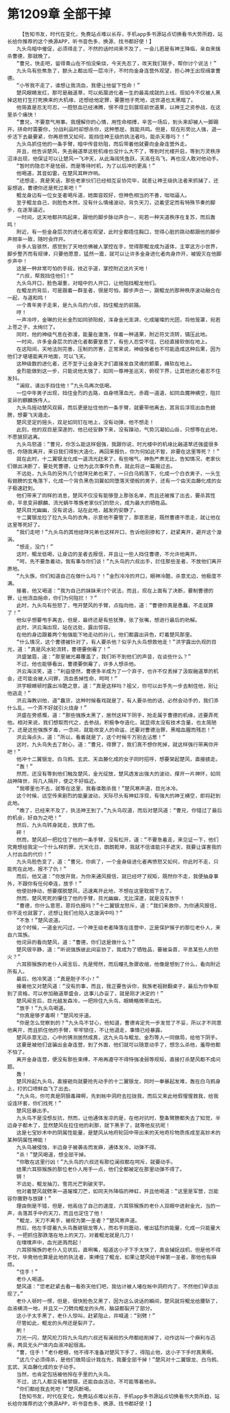 # 第1209章 全部干掉
        【告知书友，时代在变化，免费站点难以长存，手机app多书源站点切换看书大势所趋，站长给你推荐的这个换源APP，听书音色多、换源、找书都好使！】
       九头鸟暗中催促，必须得走了，不然的话时间来不及了，一会儿若是有神王降临，亲自来擒杀曹德，那就晚了。
       “曹兄，快走吧，留得青山在不怕没柴烧，今天先忍了，改天我们联手，帮你讨个说法！”
       九头鸟有些焦急了，额头上都出现一层冷汗，不时向金身连营外观望，担心神王出现缉拿曹德。
       “小爷我不走了，谁想让我流血，我便让他留下性命！”
       楚风眼睛发红，那可是融道草，可以拓展进化者一生的最高成就的上线，现如今不仅被人黑掉这桩打生打死换来的大机缘，还想给他定罪，要置他于死地，这世道也太黑暗了。
       他简直是忍无可忍，一腔怒血已经沸腾，恨不得立刻展现前世道果，以神王之资参战，在这里杀个痛快！
       “曹兄，不要意气用事。我理解你的心情，用性命相搏，辛苦一场后，到头来却被人一脚踢开。拼命时需要你，分战利品时却想杀你，这种憋屈，我能共鸣。但是，现在形势比人强，退一步活下去最要紧，你再悲愤又如何，能挡住神王级的执法者吗，能杀天尊吗？！”
       九头鸟抓住他的一条手臂，暗中传音劝阻，而后带着他就要向金身连营外走。
       并且，他告诉楚风，失去融道草这桩机缘也没什么大不了，等到时光楼开启，等到万灵秩序沼泽出现，他保证可以让楚风一飞冲天，从此海阔凭鱼跃，天高任鸟飞，再也没人敢对他动手。
       “暂时的隐忍不是怯弱，而是等待时机，为了以后冲的更高！”
       他喝道，其音如雷，在楚风耳畔炸响。
       “还想走，真是笑话，那些老家伙们已经相互妥协完毕，就差让神王级执法者来抓捕了，还妄想逃，曹德你还是死过来吧！”
       鲲龙身边有一位女圣者喝斥道，她面容姣好，但神色相当的不善，咄咄逼人。
       至于鲲龙自己，则脸色木然，没有什么情绪波动，背负天刀，迈着坚定而有特殊节奏的脚步，在逐渐逼近。
       一时间，这天地都共鸣起来，跟他的脚步脉动声合一，宛若一种天道秩序在复苏，而后轰鸣！
       附近，有一些金身层次的进化者在观望，此时全都捂住胸口，觉得心脏的跳动都跟他的脚步声频率一致，随时会炸开。
       许多人皆骇然，感觉到了天地仿佛被人掌控在手，觉得那鲲龙成为道体，主宰这方小世界，脚步整齐而有规律，只要他愿意，猛然一震，就可以让许多金身进化者肉身炸开，被毁灭在他脚步声中！
       这是一种非常可怕的手段，技近乎道，掌控附近这片天地！
       “六叔，帮我挡住他们！”
       九头鸟开口，脸色凝重，对暗中的人开口，让他阻挡鲲龙他们。
       在鲲龙的背后，可是跟着一群圣者，很是可怕，脚步声合一，跟鲲龙的那种秩序波动融合在一起，与道和鸣！
       一个青年男子走来，是九头鸟的六叔，挡住鲲龙的前路。
       哼！
       一声冷哼，金琳的兄长金烈如同骄阳般，浑身金光澎湃，化成璀璨的光团，将他笼罩，宛若上苍之子，太绚烂了。
       同时，他的神级气息在弥漫，能量在激荡，伴着一种道果，附近符文流转，镇压此地。
       一时间，许多金身层次的进化者都要窒息了，有些人忍受不住，已经直接软倒在地上。
       在这阳间，天地法则完善，压制的厉害，正常来说，神级强者也不可能造成这种后果，因为他们才堪堪能离开地面，可以飞天。
       这种级数的进化者，还不至于让金身天才们直接发自灵魂的颤栗，瘫软在地上。
       金烈能做到这一步，只能说他太强了，如同一尊神圣巡天，俯视下界，让其他进化者忍不住发抖。
       “澜叔，请出手挡住他！”九头鸟再次低喝。
       一位中年男子出现，挡住金烈的去路，自身喷薄血光，赤霞一道道，如同血魔神横空，阻拦变异的麒麟族传人。
       九头鸟摇动楚风双肩，而后更是扯住他的一条手臂，就要带他离去，其背后浮现出血色翅膀，想要飞天遁走。
       楚风坚定的摇头，双足如同钉在地上，没有动弹，他不想走！
       此刻，他的双目是深邃的，他已经安静下来，没有躁动，气势沉凝如山岳，只想等在此地，不愿狼狈逃离。
       九头鸟怒道：“曹兄，你怎么能这样倔强，我跟你说，时光楼中的机缘比融道草还强盛很多倍，你随我离开，来日我们得到大造化，再回来报仇，你为何如此不智，非要在这里等死？！”
       就在此时，十二翼银龙化成一道流光赶来了，有些喘气，神色严肃无比，告知情况，老家伙们做出决断了，要处死曹德，让他为此次事件负责，就此将这一篇揭过去。
       不远处，九头鸟的另外几个结拜兄弟也来了，一只白乌鸦落下，化成一个白衣男子，一头生有翅膀的玄龟落下，化成一个背负黑色羽翼如同堕落天使般的男子，还有一个由天血藤化成的女子极速赶到。
       他们带来了同样的消息，楚风不仅没有能够登上那张名单，而且还被推了出去，要杀其性命，平息变异麒麟、流光蜗牛等族老家伙们的怒火，成为最大的牺牲品。
       楚风目光幽幽，没有说话，站在此地，越发的安静了。
       十二翼银龙拉了拉九头鸟的衣角，示意他不要管了，那意思是，既然曹德不愿走，就让他在这里等死好了。
       “我们走吧！”九头鸟的其他结拜兄弟也这样开口，告诉他别掺和了，赶紧离开，避开这个漩涡。
       “想走，没门！”
       这时，鲲龙低喝，让身边的圣者去报信，并且让一些人挡住曹德，不允许他离开。
       “呵，先不要急着动，我有事与你们谈！”九头鸟的六叔出手，拦住那些圣者，不放他们离开原地。
       “九头族，你们知道自己在做什么吗？！”金烈冷冷的开口，眼神冷酷，杀意无边，他极度不满。
       接着，他又喝道：“我为自己的妹妹来讨个说法，而且，现在上面有了决断，要制曹德的罪，让他流血赔命，你们为何阻拦！？”
       此时，九头鸟有些怒了，甩开楚风的手臂，点指向他，道：“曹德你真是愚蠢，不走就算了！”
       他似乎想要甩手离去，但是，最终还是有些犹豫，张了张嘴，想进行最后的劝解。
       此时，洪云海出现，站在远处，露出惊容。
       在他的身边跟着两个勉强能下地走动的孙儿，他们都露出异色，盯着楚风那里。
       “什么情况，这个曹德被针对了，有人要杀他？似乎九头鸟想救他走！”洪宇露出仇视的目光，道：“真是风水轮流转，曹德要倒霉了！”
       洪盛皱眉，道：“那里被光幕覆盖了，我们听不到他们的声音，在谈些什么？”
       不过，他也能够看出，曹德要倒霉了，许多人想杀他。
       洪云海淡笑，道：“利益使然，曹德多半成为了一个弃子，也许不仅丢掉了汲取融道草的机会，还可能会被人问罪，流血丢掉性命，呵呵！”
       洪宇眼睛顿时露出冷酷之意，道：“真是这样吗？祖父，你可以出手先一步去制住他，别让他逃走！”
       洪云海教训他，道“蠢货，这种时候看戏就是了，有人要杀他的话，必然会动手的，我们添什么乱，一个弄不好就引火烧身！”
       洪盛在旁感慨，道：“那些强族太黑了，居然这样下阴手，抢走属于曹德的机缘，还要弄死他。相对来说，我们想取而代之，去参战，积极争夺造化，就显得太没有技术含量，也太简陋了。还是这些强族歹毒，一念间，就能改变人的命运，还要对曹德治罪，黑暗血腥而残忍！”
       洪云海点头，道：“所以，看着就是了，这个时候千万别去沾惹！”
       这时，九头鸟失去了耐心，道：“曹兄，得罪了，我们真不想你死掉，就这样强行带离你开吧！”
       他冲十二翼银龙、白乌鸦、玄武、天血藤化成的女子同时招呼，想要架起楚风，直接掳走。
       “轰！”
       然而，还没有等到他们触及楚风，金光绽放，楚风透发出强大的波动，撑开一片神环，如同战神降世，将几人隔开，使之不好临近。
       “我哪里也不去，就等在这里，我看谁敢杀我！”楚风寒声道，目光冰冷。
       这个时候，远空传来剧烈的能量波动，天际尽头有神虹浮现，有强大的神王横空，即将赶到此地。
       “晚了，已经来不及了，执法神王到了。”九头鸟叹道，而后对楚风道：“曹兄，你错过了最后的机会，好自为之吧！”
       然后，九头鸟转身就走，放弃了他。
       砰！
       然而，楚风却一把拉住了他的一条手臂，没有松开，道：“不要急着走，来见证一下，他们究竟想给我定一个什么样的罪，光天化日，朗朗乾坤，我就不信谁能只手遮天，我要让谋害我的人付出血的代价！”
       九头鸟脸色变了，道：“曹兄，你疯了，一个金身级进化者再愤怒又如何，你此时不走，只能死在此地，报不了仇！”
       而后，他又道：“你放开我，为你来通风报信，就已经坏了规矩，既然你不走，我便抽身事外，不跟你有任何牵连，放手！”
       他使劲挣动，想要摆脱楚风，迅速离开此地，不想在这里耽搁下去了。
       然而，楚风死死的攥住了他的手臂，目光幽幽，无比深邃，就是没有放手！
       “曹德，你什么意思，恩将仇报吗？”十二翼银龙怒斥，道：“我们来救你，为你通风报信，你不走也就罢了，还想让我们也陷入这漩涡中吗？”
       “不急！”楚风说道。
       这个时候，一道金光闪过，一个神王级老者降落在连营中，正是保护猴子的那位老仆人，来自六耳族。
       他诧异的看向楚风，道：“曹德，你们这是做什么？”
       楚风很平静，道：“听说强族彼此间妥协了，我成为了牺牲品，要被枭首，平息某些人的怒火？”
       六耳猕猴族的老仆人闻言后，先是愕然，而后瞳孔急骤收缩，他像是想到了什么，看向附近所有人。
       最后，他冷笑道：“真是胆子不小！”
       接着他又对楚风道：“没有的事，而且，我正要告诉你，我族老祖掀翻桌子，最后为你争取到了资格，可以参加融道草盛会，这事儿办妥了，就是刚才决定的！”
       楚风闻言后，目光越发森冷，一把拎住九头鸟，眼睛略微带血光。
       “放手！”九头鸟喝道。
       “你真是够歹毒啊！”楚风咬牙道。
       “你是怎么觉察到的？”九头鸟不甘心，他知道，曹德肯定先一步发觉了不妥，所以才不同意他离开，而且抓住他的手臂，牢牢锁住，不让他退走，事情已经暴露。
       楚风杀意无边，心中的猜测居然成真，这九头鸟与鲲龙、金烈等人一同做局，给他下阴手。
       这要是被他们诓骗出金身连营，到了外面，他们就可以随意动手了，想怎么杀他，羞辱他都不怕了。
       离开金身连营，便没有那些束缚，不用再遵守不得恃强凌弱等规矩，直接打杀楚风都不成问题。
       轰！
       楚风拎起九头鸟，直接砸向就要抢先动手的十二翼银龙，同时一拳暴起发难，轰在白乌鸦身上，打的口喷鲜血飞了出去。
       “九头鸟，你可真是阴狠毒辣啊，先到帐中洞府去拉拢我，而后又来此地假惺惺救我，给我设连环套，你们找死！”
       楚风狂暴出手。
       九头鸟不是没想反抗，然而，让他通体发凉的是，在他对抗时，整条臂膀都失去了知觉，半边身子都木了，显然楚风在拉住他的刹那，就下黑手了，就等他反抗呢！
       这是七宝妙术中的阴属性能量，是楚风从地府轮回中带出来的天地奇珍物质炼成至高妙术的某种阴属性神能！
       九头鸟被侵蚀，半边身子被袭击而发麻，通体发冷，动弹不得。
       “杀！”楚风喝道，想全部干掉。
       “你敢在这里行凶！”九头鸟的六叔还有那位澜叔都在呵斥，就要动手。
       结果六耳猕猴族的那位老仆人用手一点，他们全都被定在那里动弹不得了。
       锵！
       不远处，鲲龙抽刀，雪亮光芒刺破天宇。
       他对着楚风就劈来一道璀璨刀芒，如同天外降临的神虹，并且他喝道：“这里是军营，岂能容你撒野与放肆！”
       理由倒是不错，但是，他高估了自己的速度，六耳猕猴族的老仆人双眼中迸射金光，当的一声，击落其手中的天刀，而且也定住了他！
       “鲲龙，天刀不离手，被视为第一圣者？”楚风寒声道。
       然后，他左手提着九头鸟轰砸银龙等人，而右手则震动，催出猛烈的能量，化成一只能量大手，一把抓住那跌落在地上的天刀，对着鲲龙就是几刀！
       在噗噗声中，血光迸溅而起！
       六耳猕猴族的老仆人见状后，直咧嘴，暗道这小子下手太快了，真会捕捉战机，但是他不得不忧，毕竟他也算是此地的执法者，束缚住了鲲龙，如果让楚风给干掉第一圣者，那他也有麻烦。
       “住手！”
       老仆人喝道。
       楚风道：“您老赶紧去看一看弥天他们吧，我估计被人堵在帐中洞府内了，不然他们早该出现了。”
       老仆人顿时一愣，但是，很快脸色又黑了，因为这么说话的瞬间，楚风就将鲲龙给腰斩了，血液横流一地，并且又一刀劈向鲲龙的头颅，脑袋都裂开了部分。
       这小子太手黑了，老仆人惊叫，赶紧阻止，并喊道：“别劈！”
       尽管如此，鲲龙的头颅还是裂开了。
       刷！
       刀光一闪，楚风抡刀将九头鸟的六叔还有澜叔的头颅都给削掉了，动作这叫一个麻利与迅疾，两具无头尸体内血液冲起很高。
       “曹，住手！”老仆瞪眼，他不得不准备对楚风下手了，得阻止他，这小子下手时真黑啊。
       “这几个必须得杀，是他们做局设计我在先，我要全部干掉！”楚风对十二翼银龙、白乌鸦、玄武、天血藤化成的女子动手。
       当然，也肯定包括被他拎在手里的九头鸟。
       不过，这几人都没有被禁锢，还能自由活动，不可能等着他杀。
       “你们都给我去死吧！”楚风断喝。
       【告知书友，时代在变化，免费站点难以长存，手机app多书源站点切换看书大势所趋，站长给你推荐的这个换源APP，听书音色多、换源、找书都好使！】